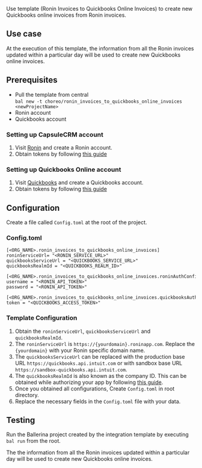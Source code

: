 Use template (Ronin Invoices to Quickbooks Online Invoices) to create new Quickbooks online invoices from Ronin invoices.

## Use case
At the execution of this template, the information from all the Ronin invoices updated within a particular day will be used 
to create new Quickbooks online invoices. 

## Prerequisites
* Pull the template from central  
  `bal new -t choreo/ronin_invoices_to_quickbooks_online_invoices <newProjectName>`
* Ronin account
* Quickbooks account

### Setting up CapsuleCRM account
1. Visit [Ronin](https://www.roninapp.com) and create a Ronin account.
2. Obtain tokens by following [this guide](https://www.roninapp.com/api)

### Setting up Quickbooks Online account
1. Visit [Quickbooks](https://quickbooks.intuit.com/global/) and create a Quickbooks account.
2. Obtain tokens by following [this guide](https://developer.intuit.com/app/developer/qbo/docs/get-started/start-developing-your-app)

## Configuration
Create a file called `Config.toml` at the root of the project.

### Config.toml 

```
[<ORG_NAME>.ronin_invoices_to_quickbooks_online_invoices]
roninServiceUrl= "<RONIN_SERVICE_URL>"
quickbooksServiceUrl = "<QUICKBOOKS_SERVICE_URL>"
quickbooksRealmId = "<QUICKBOOKS_REALM_ID>"

[<ORG_NAME>.ronin_invoices_to_quickbooks_online_invoices.roninAuthConfig]
username = "<RONIN_API_TOKEN>"
password = "<RONIN_API_TOKEN>"

[<ORG_NAME>.ronin_invoices_to_quickbooks_online_invoices.quickbooksAuthConfig]
token = "<QUICKBOOKS_ACCESS_TOKEN>"
```

### Template Configuration
1. Obtain the `roninServiceUrl`, `quickbooksServiceUrl` and `quickbooksRealmId`. 
2. The `roninServiceUrl` is `https://{yourdomain}.roninapp.com`. Replace the `{yourdomain}` with your Ronin specific domain name.
3. The `quickbooksServiceUrl` can be replaced with the production base URL `https://quickbooks.api.intuit.com` or with sandbox base URL `https://sandbox-quickbooks.api.intuit.com`.
4. The `quickbooksRealmId` is also known as the company ID. This can be obtained while authorizing your app by following [this guide](https://developer.intuit.com/app/developer/qbo/docs/get-started/start-developing-your-app#authorize-your-app).
5. Once you obtained all configurations, Create `Config.toml` in root directory.
6. Replace the necessary fields in the `Config.toml` file with your data.

## Testing
Run the Ballerina project created by the integration template by executing `bal run` from the root.

The the information from all the Ronin invoices updated within a particular day will be used 
to create new Quickbooks online invoices.
